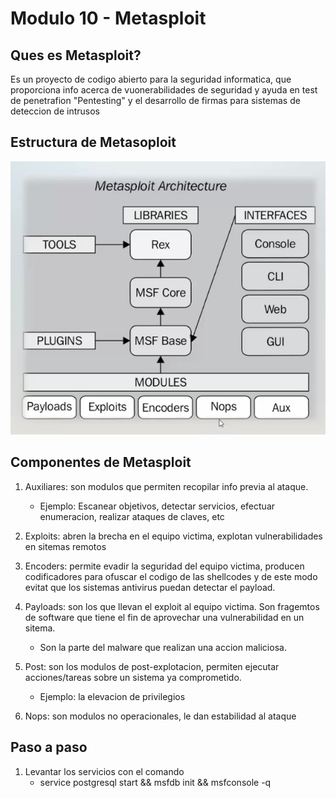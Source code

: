 # Modulo 10 - Metasploit

## Ques es Metasploit?
Es un proyecto de codigo abierto para la seguridad informatica, que proporciona info acerca de vuonerabilidades de seguridad y ayuda en test de penetrafion "Pentesting" y el desarrollo de firmas para sistemas de deteccion de intrusos

## Estructura de Metasoploit
![](Pic/1.png)
## Componentes de Metasploit
1. Auxiliares: son modulos que permiten recopilar info previa al ataque. 
   * Ejemplo: Escanear objetivos, detectar servicios, efectuar enumeracion, realizar ataques de claves, etc   
3. Exploits: abren la brecha en el equipo victima, explotan vulnerabilidades en sitemas remotos 
   
4. Encoders: permite evadir la seguridad del equipo victima, producen codificadores para ofuscar el codigo de las shellcodes y de este modo evitat que los sistemas antivirus puedan detectar el payload.
   
5. Payloads: son los que llevan el exploit al equipo victima. Son fragemtos de software que tiene el fin de aprovechar una vulnerabilidad en un sitema.

   * Son la parte del malware que realizan una accion maliciosa.
   
6. Post: son los modulos de post-explotacion, permiten ejecutar acciones/tareas sobre un sistema ya comprometido. 
   * Ejemplo: la elevacion de privilegios 
   
7. Nops: son modulos no operacionales, le dan estabilidad al ataque 


## Paso a paso
1. Levantar los servicios con el comando 
   * service postgresql start && msfdb init && msfconsole -q



